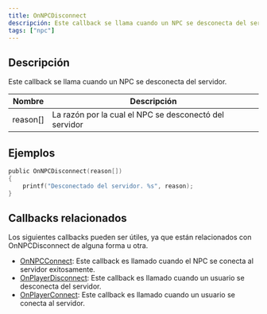```yaml
---
title: OnNPCDisconnect
descripción: Este callback se llama cuando un NPC se desconecta del servidor.
tags: ["npc"]
---
```


## Descripción

Este callback se llama cuando un NPC se desconecta del servidor.

| Nombre       | Descripción                                             |
| ------------ | ------------------------------------------------------- |
| reason[]      | La razón por la cual el NPC se desconectó del servidor  |  

## Ejemplos

```c
public OnNPCDisconnect(reason[])
{
    printf("Desconectado del servidor. %s", reason);
}
```

## Callbacks relacionados

Los siguientes callbacks pueden ser útiles, ya que están relacionados con OnNPCDisconnect de alguna forma u otra.

- [OnNPCConnect](OnNPCConnect): Este callback es llamado cuando el NPC se conecta al servidor exitosamente.
- [OnPlayerDisconnect](OnPlayerDisconnect): Este callback es llamado cuando un usuario se desconecta del servidor.
- [OnPlayerConnect](OnPlayerConnect): Este callback es llamado cuando un usuario se conecta al servidor.
